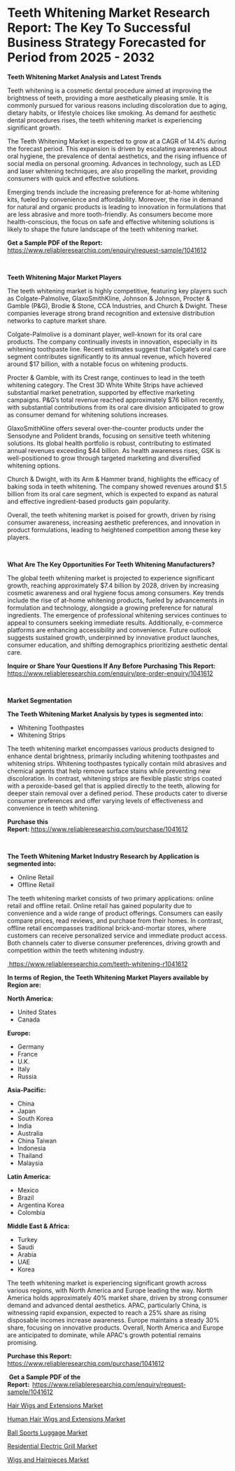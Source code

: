 <p><h1>Teeth Whitening Market Research Report: The Key To Successful Business Strategy Forecasted for Period from 2025 - 2032</h1></p><p><strong>Teeth Whitening Market Analysis and Latest Trends</strong></p>
<p><p>Teeth whitening is a cosmetic dental procedure aimed at improving the brightness of teeth, providing a more aesthetically pleasing smile. It is commonly pursued for various reasons including discoloration due to aging, dietary habits, or lifestyle choices like smoking. As demand for aesthetic dental procedures rises, the teeth whitening market is experiencing significant growth. </p><p>The Teeth Whitening Market is expected to grow at a CAGR of 14.4% during the forecast period. This expansion is driven by escalating awareness about oral hygiene, the prevalence of dental aesthetics, and the rising influence of social media on personal grooming. Advances in technology, such as LED and laser whitening techniques, are also propelling the market, providing consumers with quick and effective solutions. </p><p>Emerging trends include the increasing preference for at-home whitening kits, fueled by convenience and affordability. Moreover, the rise in demand for natural and organic products is leading to innovation in formulations that are less abrasive and more tooth-friendly. As consumers become more health-conscious, the focus on safe and effective whitening solutions is likely to shape the future landscape of the teeth whitening market.</p></p>
<p><strong>Get a Sample PDF of the Report:&nbsp;</strong> <a href="https://www.reliableresearchiq.com/enquiry/request-sample/1041612?utm_campaign=103&utm_medium=2&utm_source=Github&utm_content=ia&utm_term=04042025&utm_id=teeth-whitening">https://www.reliableresearchiq.com/enquiry/request-sample/1041612</a></p>
<p>&nbsp;</p>
<p><strong>Teeth Whitening Major Market Players</strong></p>
<p><p>The teeth whitening market is highly competitive, featuring key players such as Colgate-Palmolive, GlaxoSmithKline, Johnson & Johnson, Procter & Gamble (P&G), Brodie & Stone, CCA Industries, and Church & Dwight. These companies leverage strong brand recognition and extensive distribution networks to capture market share.</p><p>Colgate-Palmolive is a dominant player, well-known for its oral care products. The company continually invests in innovation, especially in its whitening toothpaste line. Recent estimates suggest that Colgate’s oral care segment contributes significantly to its annual revenue, which hovered around $17 billion, with a notable focus on whitening products.</p><p>Procter & Gamble, with its Crest range, continues to lead in the teeth whitening category. The Crest 3D White White Strips have achieved substantial market penetration, supported by effective marketing campaigns. P&G’s total revenue reached approximately $76 billion recently, with substantial contributions from its oral care division anticipated to grow as consumer demand for whitening solutions increases.</p><p>GlaxoSmithKline offers several over-the-counter products under the Sensodyne and Polident brands, focusing on sensitive teeth whitening solutions. Its global health portfolio is robust, contributing to estimated annual revenues exceeding $44 billion. As health awareness rises, GSK is well-positioned to grow through targeted marketing and diversified whitening options.</p><p>Church & Dwight, with its Arm & Hammer brand, highlights the efficacy of baking soda in teeth whitening. The company showed revenues around $1.5 billion from its oral care segment, which is expected to expand as natural and effective ingredient-based products gain popularity.</p><p>Overall, the teeth whitening market is poised for growth, driven by rising consumer awareness, increasing aesthetic preferences, and innovation in product formulations, leading to heightened competition among these key players.</p></p>
<p>&nbsp;</p>
<p><strong>What Are The Key Opportunities For Teeth Whitening Manufacturers?</strong></p>
<p><p>The global teeth whitening market is projected to experience significant growth, reaching approximately $7.4 billion by 2028, driven by increasing cosmetic awareness and oral hygiene focus among consumers. Key trends include the rise of at-home whitening products, fueled by advancements in formulation and technology, alongside a growing preference for natural ingredients. The emergence of professional whitening services continues to appeal to consumers seeking immediate results. Additionally, e-commerce platforms are enhancing accessibility and convenience. Future outlook suggests sustained growth, underpinned by innovative product launches, consumer education, and shifting demographics prioritizing aesthetic dental care.</p></p>
<p><strong>Inquire or Share Your Questions If Any Before Purchasing This Report:</strong> <a href="https://www.reliableresearchiq.com/enquiry/pre-order-enquiry/1041612?utm_campaign=103&utm_medium=2&utm_source=Github&utm_content=ia&utm_term=04042025&utm_id=teeth-whitening">https://www.reliableresearchiq.com/enquiry/pre-order-enquiry/1041612</a></p>
<p>&nbsp;</p>
<p><strong>Market Segmentation</strong></p>
<p><strong>The Teeth Whitening Market Analysis by types is segmented into:</strong></p>
<p><ul><li>Whitening Toothpastes</li><li>Whitening Strips</li></ul></p>
<p><p>The teeth whitening market encompasses various products designed to enhance dental brightness, primarily including whitening toothpastes and whitening strips. Whitening toothpastes typically contain mild abrasives and chemical agents that help remove surface stains while preventing new discoloration. In contrast, whitening strips are flexible plastic strips coated with a peroxide-based gel that is applied directly to the teeth, allowing for deeper stain removal over a defined period. These products cater to diverse consumer preferences and offer varying levels of effectiveness and convenience in teeth whitening.</p></p>
<p><strong>Purchase this Report:&nbsp;</strong><a href="https://www.reliableresearchiq.com/purchase/1041612?utm_campaign=103&utm_medium=2&utm_source=Github&utm_content=ia&utm_term=04042025&utm_id=teeth-whitening">https://www.reliableresearchiq.com/purchase/1041612</a></p>
<p>&nbsp;</p>
<p><strong>The Teeth Whitening Market Industry Research by Application is segmented into:</strong></p>
<p><ul><li>Online Retail</li><li>Offline Retail</li></ul></p>
<p><p>The teeth whitening market consists of two primary applications: online retail and offline retail. Online retail has gained popularity due to convenience and a wide range of product offerings. Consumers can easily compare prices, read reviews, and purchase from their homes. In contrast, offline retail encompasses traditional brick-and-mortar stores, where customers can receive personalized service and immediate product access. Both channels cater to diverse consumer preferences, driving growth and competition within the teeth whitening industry.</p></p>
<p><a href="https://www.reliableresearchiq.com/teeth-whitening-r1041612?utm_campaign=103&utm_medium=2&utm_source=Github&utm_content=ia&utm_term=04042025&utm_id=teeth-whitening">&nbsp;https://www.reliableresearchiq.com/teeth-whitening-r1041612</a></p>
<p><strong>In terms of Region, the Teeth Whitening Market Players available by Region are:</strong></p>
<p>
    <p> <strong> North America: </strong>
        <ul>
            <li>United States</li>
            <li>Canada</li>
        </ul>
        </p> 
    <p> <strong> Europe: </strong>
        <ul>
            <li>Germany</li>
            <li>France</li>
            <li>U.K.</li>
            <li>Italy</li>
            <li>Russia</li>
        </ul>
        </p> 
    <p> <strong> Asia-Pacific: </strong>
        <ul>
            <li>China</li>
            <li>Japan</li>
            <li>South Korea</li>
            <li>India</li>
            <li>Australia</li>
            <li>China Taiwan</li>
            <li>Indonesia</li>
            <li>Thailand</li>
            <li>Malaysia</li>
        </ul>
        </p> 
    <p> <strong> Latin America: </strong>
        <ul>
            <li>Mexico</li>
            <li>Brazil</li>
            <li>Argentina Korea</li>
            <li>Colombia</li>
        </ul>
        </p> 
    <p> <strong> Middle East & Africa: </strong>
        <ul>
            <li>Turkey</li>
            <li>Saudi</li>
            <li>Arabia</li>
            <li>UAE</li>
            <li>Korea</li>
        </ul>
    </p>
    </p>
<p><p>The teeth whitening market is experiencing significant growth across various regions, with North America and Europe leading the way. North America holds approximately 40% market share, driven by strong consumer demand and advanced dental aesthetics. APAC, particularly China, is witnessing rapid expansion, expected to reach a 25% share as rising disposable incomes increase awareness. Europe maintains a steady 30% share, focusing on innovative products. Overall, North America and Europe are anticipated to dominate, while APAC's growth potential remains promising.</p></p>
<p><strong>Purchase this Report: </strong><a href="https://www.reliableresearchiq.com/purchase/1041612?utm_campaign=103&utm_medium=2&utm_source=Github&utm_content=ia&utm_term=04042025&utm_id=teeth-whitening">https://www.reliableresearchiq.com/purchase/1041612</a></p>
<p>&nbsp;<strong>Get a Sample PDF of the Report:&nbsp;&nbsp;</strong><a href="https://www.reliableresearchiq.com/enquiry/request-sample/1041612?utm_campaign=103&utm_medium=2&utm_source=Github&utm_content=ia&utm_term=04042025&utm_id=teeth-whitening">https://www.reliableresearchiq.com/enquiry/request-sample/1041612</a></p>
<p><strong></strong></p>
<p><p><a href="https://github.com/ertssmelov0/Market-Research-Report-List-1/blob/main/hair-wigs-and-extensions-market.md?utm_campaign=103&utm_medium=2&utm_source=Github&utm_content=ia&utm_term=04042025&utm_id=teeth-whitening">Hair Wigs and Extensions Market</a></p><p><a href="https://github.com/heeildannas/Market-Research-Report-List-1/blob/main/human-hair-wigs-and-extensions-market.md?utm_campaign=103&utm_medium=2&utm_source=Github&utm_content=ia&utm_term=04042025&utm_id=teeth-whitening">Human Hair Wigs and Extensions Market</a></p><p><a href="https://github.com/pupekironim/Market-Research-Report-List-1/blob/main/ball-sports-luggage-market.md?utm_campaign=103&utm_medium=2&utm_source=Github&utm_content=ia&utm_term=04042025&utm_id=teeth-whitening">Ball Sports Luggage Market</a></p><p><a href="https://github.com/yakobotege/Market-Research-Report-List-1/blob/main/residential-electric-grill-market.md?utm_campaign=103&utm_medium=2&utm_source=Github&utm_content=ia&utm_term=04042025&utm_id=teeth-whitening">Residential Electric Grill Market</a></p><p><a href="https://github.com/astadtetcha28/Market-Research-Report-List-1/blob/main/wigs-and-hairpieces-market.md?utm_campaign=103&utm_medium=2&utm_source=Github&utm_content=ia&utm_term=04042025&utm_id=teeth-whitening">Wigs and Hairpieces Market</a></p></p>